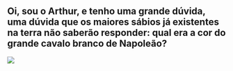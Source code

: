 ## Oi, sou o Arthur, e tenho uma grande dúvida, uma dúvida que os maiores sábios já existentes na terra não saberão responder: qual era a cor do grande cavalo branco de Napoleão?
![](https://media4.giphy.com/media/v1.Y2lkPTc5MGI3NjExYmgydHNhN2d4bWpkaThhMGNxZzk0bXJsOTU5Nnl6N2Z5MjRtcnc4dSZlcD12MV9pbnRlcm5hbF9naWZfYnlfaWQmY3Q9Zw/k1Psl92gw7YPSPYFKm/giphy.webp)
